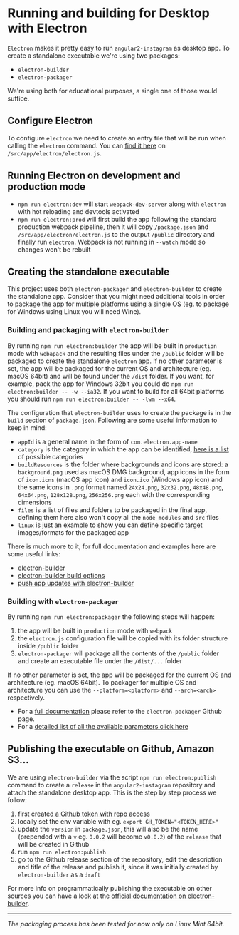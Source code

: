 # Running and building for Desktop with Electron
`Electron` makes it pretty easy to run `angular2-instagram` as desktop app. To create a standalone executable we're using two packages:

* `electron-builder`
* `electron-packager`

We're using both for educational purposes, a single one of those would suffice.

## Configure Electron
To configure `electron` we need to create an entry file that will be run when calling the `electron` command. You can [find it here](https://github.com/JayKan/angular2-instagram/blob/master/src/electron/electron.js) on `/src/app/electron/electron.js`.

## Running Electron on development and production mode
* `npm run electron:dev` will start `webpack-dev-server` along with `electron` with hot reloading and devtools activated
* `npm run electron:prod` will first build the app following the standard production webpack pipeline, then it will copy `/package.json` and `/src/app/electron/electron.js` to the output `/public` directory and finally run `electron`. Webpack is not running in `--watch` mode so changes won't be rebuilt

## Creating the standalone executable
This project uses both `electron-packager` and `electron-builder` to create the standalone app. Consider that you might need additional tools in order to package the app for multiple platforms using a single OS (eg. to package for Windows using Linux you will need Wine).

### Building and packaging with `electron-builder`
By running `npm run electron:builder` the app will be built in `production` mode with `webapack` and the resulting files under the `/public` folder will be packaged to create the standalone `electron` app. If no other parameter is set, the app will be packaged for the current OS and architecture (eg. macOS 64bit) and will be found under the `/dist` folder.
If you want, for example, pack the app for Windows 32bit you could do `npm run electron:builder -- -w --ia32`. If you want to build for all 64bit platforms you should run `npm run electron:builder -- -lwm --x64`.

The configuration that `electron-builder` uses to create the package is in the `build` section of `package.json`.
Following are some useful information to keep in mind:
* `appId` is a general name in the form of `com.electron.app-name`
* `category` is the category in which the app can be identified, [here is a list](https://developer.apple.com/library/content/documentation/General/Reference/InfoPlistKeyReference/Articles/LaunchServicesKeys.html#//apple_ref/doc/uid/TP40009250-SW8) of possible categories
* `buildResources` is the folder where backgrounds and icons are stored: a `background.png` used as macOS DMG background, app icons in the form of `icon.icns` (macOS app icon) and `icon.ico` (Windows app icon) and the same icons in `.png` format named `24x24.png`, `32x32.png`, `48x48.png`, `64x64.png`, `128x128.png`, `256x256.png` each with the corresponding dimensions
* `files` is a list of files and folders to be packaged in the final app, defining them here also won't copy all the `node_modules` and `src` files
* `linux` is just an example to show you can define specific target images/formats for the packaged app

There is much more to it, for full documentation and examples here are some useful links:
* [electron-builder](https://github.com/electron-userland/electron-builder)
* [electron-builder build options](https://github.com/electron-userland/electron-builder/wiki/Options)
* [push app updates with electron-builder](https://github.com/electron-userland/electron-builder/wiki/Auto-Update)

### Building with `electron-packager`
By running `npm run electron:packager` the following steps will happen:
1. the app will be built in `production` mode with `webpack`
2. the `electron.js` configuration file will be copied with its folder structure inside `/public` folder
3. `electron-packager` will package all the contents of the `/public` folder and create an executable file under the `/dist/...` folder

If no other parameter is set, the app will be packaged for the current OS and architecture (eg. macOS 64bit). To packager for multiple OS and architecture you can use the `--platform=<platform>` and `--arch=<arch>` respectively.

* For a [full documentation](https://github.com/electron-userland/electron-packager) please refer to the `electron-packager` Github page.
* For a [detailed list of all the available parameters click here](https://github.com/electron-userland/electron-packager/blob/master/usage.txt)

## Publishing the executable on Github, Amazon S3...
We are using `electron-builder` via the script `npm run electron:publish` command to create a `release` in the `angular2-instagram` repository and attach the standalone desktop app.
This is the step by step process we follow:
1. first [created a Github token with repo access](https://github.com/settings/tokens/new)
2. locally set the env variable with eg. `export GH_TOKEN="<TOKEN_HERE>"`
3. update the `version` in `package.json`, this will also be the name (prepended with a `v` eg. `0.0.2` will become `v0.0.2`) of the `release` that will be created in Github
4. run `npm run electron:publish`
5. go to the Github release section of the repository, edit the description and title of the release and publish it, since it was initially created by `electron-builder` as a `draft`

For more info on programmatically publishing the executable on other sources you can have a look at the [official documentation on electron-builder](https://github.com/electron-userland/electron-builder/wiki/Publishing-Artifacts).

----------

*The packaging process has been tested for now only on Linux Mint 64bit.*